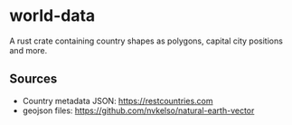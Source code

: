 # world-data

A rust crate containing country shapes as polygons, capital city positions and more.

## Sources

- Country metadata JSON: https://restcountries.com
- geojson files: https://github.com/nvkelso/natural-earth-vector